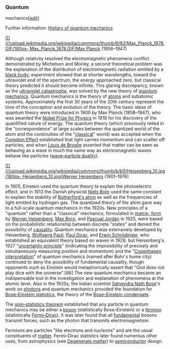 ### Quantum
mechanics[[edit](/w/index.php?title=History\_of\_physics&action=edit&section=28
"Edit section: Quantum mechanics")]

Further information: [History of quantum
mechanics](/wiki/History\_of\_quantum\_mechanics "History of quantum mechanics")

[![](//upload.wikimedia.org/wikipedia/commons/thumb/6/62/Max\_Planck\_1878.GIF/180px-
Max\_Planck\_1878.GIF)](/wiki/File:Max\_Planck\_1878.GIF)[Max
Planck](/wiki/Max\_Planck "Max Planck") 
(1858–1947)

Although relativity resolved the electromagnetic phenomena conflict
demonstrated by Michelson and Morley, a second theoretical problem was the
explanation of the distribution of electromagnetic radiation emitted by a
[black body](/wiki/Black\_body "Black body"); experiment showed that at shorter
wavelengths, toward the ultraviolet end of the spectrum, the energy approached
zero, but classical theory predicted it should become infinite. This glaring
discrepancy, known as the [ultraviolet
catastrophe](/wiki/Ultraviolet\_catastrophe "Ultraviolet catastrophe"), was
solved by the new theory of [quantum mechanics](/wiki/Quantum\_mechanics
"Quantum mechanics"). Quantum mechanics is the theory of [atoms](/wiki/Atom
"Atom") and subatomic systems. Approximately the first 30 years of the 20th
century represent the time of the conception and evolution of the theory. The
basic ideas of quantum theory were introduced in 1900 by Max Planck
(1858–1947), who was awarded the [Nobel Prize for
Physics](/wiki/Nobel\_Prize\_for\_Physics "Nobel Prize for Physics") in 1918 for
his discovery of the quantified nature of energy. The quantum theory (which
previously relied in the "correspondence" at large scales between the
quantized world of the atom and the continuities of the
"[classical](/wiki/Physics\_in\_the\_Classical\_Limit "Physics in the Classical
Limit")" world) was accepted when the [Compton Effect](/wiki/Compton\_Effect
"Compton Effect") established that light carries momentum and can scatter off
particles, and when [Louis de Broglie](/wiki/Louis\_de\_Broglie "Louis de
Broglie") asserted that matter can be seen as behaving as a wave in much the
same way as electromagnetic waves behave like particles ([wave–particle
duality](/wiki/Wave%E2%80%93particle\_duality "Wave–particle duality")).

[![](//upload.wikimedia.org/wikipedia/commons/thumb/b/b0/Heisenberg\_10.jpg/180px-
Heisenberg\_10.jpg)](/wiki/File:Heisenberg\_10.jpg)[Werner
Heisenberg](/wiki/Werner\_Heisenberg "Werner Heisenberg") 
(1901–1976)

In 1905, Einstein used the quantum theory to explain the photoelectric effect,
and in 1913 the Danish physicist [Niels Bohr](/wiki/Niels\_Bohr "Niels Bohr")
used the same constant to explain the stability of [Rutherford's
atom](/wiki/Rutherford\_model "Rutherford model") as well as the frequencies of
light emitted by hydrogen gas. The quantized theory of the atom gave way to a
full-scale quantum mechanics in the 1920s. New principles of a "quantum"
rather than a "classical" mechanics, formulated in [matrix-
form](/wiki/Matrix\_mechanics "Matrix mechanics") by [Werner
Heisenberg](/wiki/Werner\_Heisenberg "Werner Heisenberg"), [Max
Born](/wiki/Max\_Born "Max Born"), and [Pascual Jordan](/wiki/Pascual\_Jordan
"Pascual Jordan") in 1925, were based on the probabilistic relationship
between discrete "states" and denied the possibility of
[causality](/wiki/Causality "Causality"). Quantum mechanics was extensively
developed by Heisenberg, [Wolfgang Pauli](/wiki/Wolfgang\_Pauli "Wolfgang
Pauli"), [Paul Dirac](/wiki/Paul\_Dirac "Paul Dirac"), and [Erwin
Schrödinger](/wiki/Erwin\_Schr%C3%B6dinger "Erwin Schrödinger"), who
established an equivalent theory based on waves in 1926; but Heisenberg's 1927
"[uncertainty principle](/wiki/Uncertainty\_principle "Uncertainty principle")"
(indicating the impossibility of precisely and simultaneously measuring
position and momentum) and the "[Copenhagen
interpretation](/wiki/Copenhagen\_interpretation "Copenhagen interpretation")"
of quantum mechanics (named after Bohr's home city) continued to deny the
possibility of fundamental causality, though opponents such as Einstein would
metaphorically assert that "God does not play dice with the universe".[66] The
new quantum mechanics became an indispensable tool in the investigation and
explanation of phenomena at the atomic level. Also in the 1920s, the Indian
scientist [Satyendra Nath Bose](/wiki/Satyendra\_Nath\_Bose "Satyendra Nath
Bose")'s work on [photons](/wiki/Photon "Photon") and quantum mechanics
provided the foundation for [Bose–Einstein
statistics](/wiki/Bose%E2%80%93Einstein\_statistics "Bose–Einstein
statistics"), the theory of the [Bose–Einstein
condensate](/wiki/Bose%E2%80%93Einstein\_condensate "Bose–Einstein
condensate").

The [spin–statistics theorem](/wiki/Spin%E2%80%93statistics\_theorem
"Spin–statistics theorem") established that any particle in quantum mechanics
may be either a [boson](/wiki/Boson "Boson") (statistically Bose–Einstein) or
a [fermion](/wiki/Fermion "Fermion") (statistically
[Fermi–Dirac](/wiki/Fermi%E2%80%93Dirac\_statistics "Fermi–Dirac statistics")).
It was later found that all [fundamental](/wiki/Elementary\_particle
"Elementary particle") bosons transmit forces, such as the photon that
transmits electromagnetism.

Fermions are particles "like electrons and nucleons" and are the usual
constituents of [matter](/wiki/Matter "Matter"). Fermi–Dirac statistics later
found numerous other uses, from astrophysics (see [Degenerate
matter](/wiki/Degenerate\_matter "Degenerate matter")) to
[semiconductor](/wiki/Semiconductor "Semiconductor") design.
